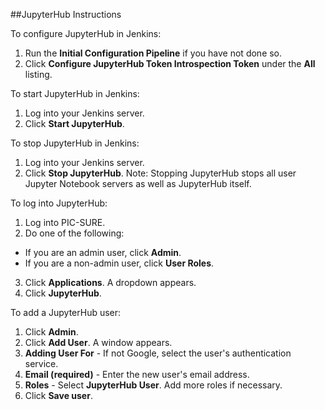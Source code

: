 ##JupyterHub Instructions

To configure JupyterHub in Jenkins:
1. Run the **Initial Configuration Pipeline** if you have not done so.
2. Click **Configure JupyterHub Token Introspection Token** under the **All** listing.


To start JupyterHub in Jenkins:
1. Log into your Jenkins server.
2. Click **Start JupyterHub**.

To stop JupyterHub in Jenkins:
1. Log into your Jenkins server.
2. Click **Stop JupyterHub**.
Note: Stopping JupyterHub stops all user Jupyter Notebook servers as well as JupyterHub itself.


To log into JupyterHub:
1. Log into PIC-SURE.
2. Do one of the following:
  - If you are an admin user, click **Admin**.
  - If you are a non-admin user, click **User Roles**.
3. Click **Applications**. A dropdown appears.
4. Click **JupyterHub**.

To add a JupyterHub user:
1. Click **Admin**.
2. Click **Add User**. A window appears.
3. **Adding User For** - If not Google, select the user's authentication service. 
4. **Email (required)** - Enter the new user's email address.
5. **Roles** - Select **JupyterHub User**. Add more roles if necessary.
6. Click **Save user**.


